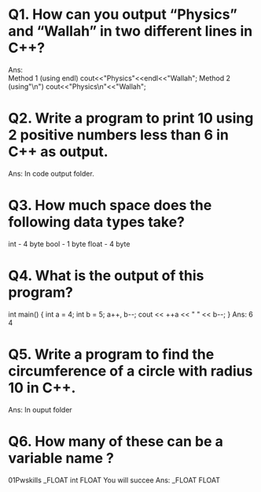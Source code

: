 # Q1. How can you output “Physics” and “Wallah” in two different lines in C++?
Ans:    
Method 1 (using endl)
cout<<"Physics"<<endl<<"Wallah";
Method 2 (using"\n")
cout<<"Physics\n"<<"Wallah";

#  Q2. Write a program to print 10 using 2 positive numbers less than 6 in C++ as output.
Ans:
In code output folder.

 # Q3. How much space does the following data types take?
 int - 4 byte
 bool - 1 byte
 float - 4 byte
#  Q4. What is the output of this program?
 int main() { 
int a = 4; 
int b = 5; 
a++, b--; 
cout << ++a << " " << b--; 
}
Ans: 6 4
#  Q5. Write a program to find the circumference of a circle with radius 10 in C++.
Ans: In ouput folder
# Q6. How many of these can be a variable name ?
 01Pwskills
 _FLOAT
 int
 FLOAT
 You will succee
 Ans:
 _FLOAT
 FLOAT


